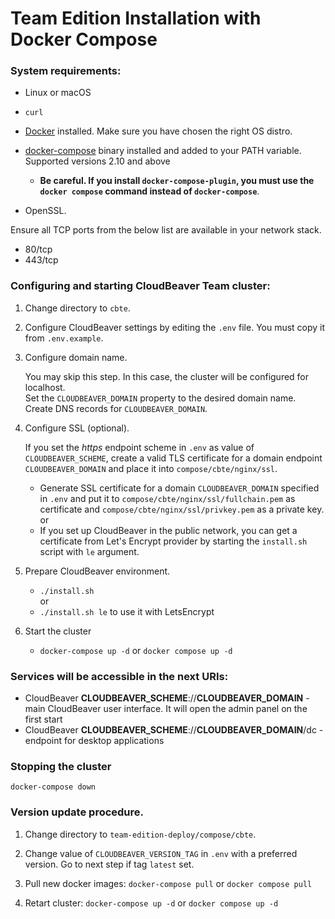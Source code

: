 # Team Edition Installation with Docker Compose

### System requirements:
- Linux or macOS
- `curl`
- [Docker](https://docs.docker.com/engine/install/ubuntu/) installed. Make sure you have chosen the right OS distro.
- [docker-compose](https://docs.docker.com/compose/install/) binary installed and added to your PATH variable. Supported versions 2.10 and above

    - **Be careful. If you install `docker-compose-plugin`, you must use the `docker compose` command instead of `docker-compose`**.
- OpenSSL.

Ensure all TCP ports from the below list are available in your network stack.
 - 80/tcp
 - 443/tcp

### Configuring and starting CloudBeaver Team cluster:

1. Change directory to `cbte`.

1. Configure CloudBeaver settings by editing the `.env` file. You must copy it from `.env.example`.

1. Configure domain name. 

    You may skip this step. In this case, the cluster will be configured for localhost.  
    Set the `CLOUDBEAVER_DOMAIN` property to the desired domain name.  
    Create DNS records for `CLOUDBEAVER_DOMAIN`. 
    
1. Configure SSL (optional). 

     If you set the *https* endpoint scheme in `.env` as value of `CLOUDBEAVER_SCHEME`, create a valid TLS certificate for a domain endpoint `CLOUDBEAVER_DOMAIN` and place it into `compose/cbte/nginx/ssl`.

    - Generate SSL certificate for a domain `CLOUDBEAVER_DOMAIN` specified in `.env` and put it to `compose/cbte/nginx/ssl/fullchain.pem` as certificate and `compose/cbte/nginx/ssl/privkey.pem` as a private key.  
    or
    - If you set up CloudBeaver in the public network, you can get a certificate from Let's Encrypt provider by starting the `install.sh` script with `le` argument. 

2. Prepare CloudBeaver environment.
    - `./install.sh`  
    or
    - `./install.sh le`  to use it with LetsEncrypt

3. Start the cluster
	- `docker-compose up -d` or `docker compose up -d` 

### Services will be accessible in the next URIs:

- CloudBeaver __CLOUDBEAVER_SCHEME__://__CLOUDBEAVER_DOMAIN__ - main CloudBeaver user interface. It will open the admin panel on the first start
- CloudBeaver __CLOUDBEAVER_SCHEME__://__CLOUDBEAVER_DOMAIN__/dc - endpoint for desktop applications

### Stopping the cluster
`docker-compose down`


### Version update procedure.

1. Change directory to `team-edition-deploy/compose/cbte`.

2. Change value of `CLOUDBEAVER_VERSION_TAG` in `.env` with a preferred version. Go to next step if tag `latest` set.

3. Pull new docker images: `docker-compose pull` or `docker compose pull`  

4. Retart cluster: `docker-compose up -d` or `docker compose up -d` 
